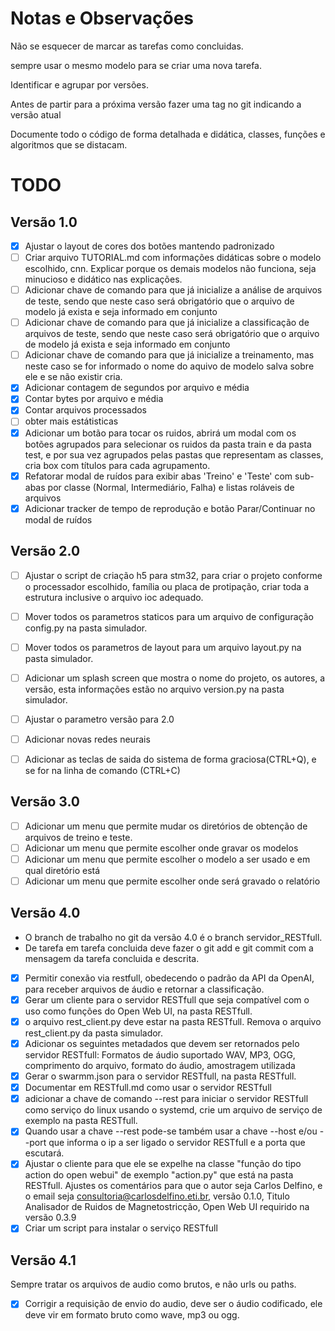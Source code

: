 # Notas e Observações

Não se esquecer de marcar as tarefas como concluidas.

sempre usar o mesmo modelo para se criar uma nova tarefa.

Identificar e agrupar por versões.

Antes de partir para a próxima versão fazer uma tag no git indicando a versão atual

Documente todo o código de forma detalhada e didática, classes, funções e algoritmos que se distacam.

# TODO

## Versão 1.0

- [X] Ajustar o layout de cores dos botões mantendo padronizado
- [ ] Criar arquivo TUTORIAL.md com informações didáticas sobre o modelo escolhido, cnn. Explicar porque os demais modelos não funciona, seja minucioso e didático nas explicações.
- [ ] Adicionar chave de comando para que já inicialize a análise de arquivos de teste, sendo que neste caso será obrigatório que o arquivo de modelo já exista e seja informado em conjunto
- [ ] Adicionar chave de comando para que já inicialize a classificação de arquivos de teste, sendo que neste caso será obrigatório que o arquivo de modelo já exista e seja informado em conjunto
- [ ] Adicionar chave de comando para que já inicialize a treinamento, mas neste caso se for informado o nome do aquivo de modelo salva sobre ele e se não existir cria.
- [x] Adicionar contagem de segundos por arquivo e média
- [x] Contar bytes por arquivo e média
- [x] Contar arquivos processados
- [ ] obter mais estátisticas
- [x] Adicionar um botão para tocar os ruidos, abrirá um modal com os botões agrupados para selecionar os ruidos da pasta train e da pasta test, e por sua vez agrupados pelas pastas que representam as classes, cria box com títulos para cada agrupamento.
- [x] Refatorar modal de ruídos para exibir abas 'Treino' e 'Teste' com sub-abas por classe (Normal, Intermediário, Falha) e listas roláveis de arquivos
- [x] Adicionar tracker de tempo de reprodução e botão Parar/Continuar no modal de ruídos

## Versão 2.0

- [ ] Ajustar o script de criação h5 para stm32, para criar o projeto conforme o processador escolhido, família ou placa de protipação, criar toda a estrutura inclusive o arquivo ioc adequado.
- [ ] Mover todos os parametros staticos para um arquivo de configuração config.py na pasta simulador.
- [ ] Mover todos os parametros de layout para um arquivo layout.py na pasta simulador.
- [ ] Adicionar um splash screen que mostra o nome do projeto, os autores, a versão, esta informações estão no arquivo version.py na pasta simulador.
- [ ] Ajustar o parametro versão para 2.0
- [ ] Adicionar novas redes neurais
- [ ] Adicionar as teclas de saida do sistema de forma graciosa(CTRL+Q), e se for na linha de comando (CTRL+C)


## Versão 3.0

- [ ] Adicionar um menu que permite mudar os diretórios de obtenção de arquivos de treino e teste.
- [ ] Adicionar um menu que permite escolher onde gravar os modelos
- [ ] Adicionar um menu que permite escolher o modelo a ser usado e em qual diretório está
- [ ] Adicionar um menu que permite escolher onde será gravado o relatório

## Versão 4.0
- O branch de trabalho no git da versão 4.0 é o branch servidor_RESTfull.
- De tarefa em tarefa concluida deve fazer o git add e git commit com a mensagem da tarefa concluida e descrita.

- [X] Permitir conexão via restfull, obedecendo o padrão da API da OpenAI, para receber arquivos de áudio e retornar a classificação.
- [X] Gerar um cliente para o servidor RESTfull que seja compatível com o uso como funções do Open Web UI, na pasta RESTfull.
- [X] o arquivo rest_client.py deve estar na pasta RESTfull. Remova o arquivo rest_client.py da pasta simulador.
- [X] Adicionar os seguintes metadados que devem ser retornados pelo servidor RESTfull: Formatos de áudio suportado WAV, MP3, OGG, comprimento do arquivo, formato do áudio, amostragem utilizada
- [X] Gerar o swarmm.json para o servidor RESTfull, na pasta RESTfull.
- [X] Documentar em RESTfull.md como usar o servidor RESTfull
- [X] adicionar a chave de comando --rest para iniciar o servidor RESTfull como serviço do linux usando o systemd, crie um arquivo de serviço de exemplo na pasta RESTfull.
- [X] Quando usar a chave --rest pode-se também usar a chave --host e/ou --port que informa o ip a ser ligado o servidor RESTfull e a porta que escutará.
- [X] Ajustar o cliente para que ele se expelhe na classe "função do tipo action do open webui" de exemplo "action.py" que está na pasta RESTfull. Ajustes os comentários para que o autor seja Carlos Delfino, e o email seja consultoria@carlosdelfino.eti.br, versão 0.1.0, Titulo Analisador de Ruidos de Magnetostricção, Open Web UI requirido na versão 0.3.9
- [X] Criar um script para instalar o serviço RESTfull

## Versão 4.1
Sempre tratar os arquivos de audio como brutos, e não urls ou paths.

- [X] Corrigir a requisição de envio do audio, deve ser o áudio codificado, ele deve vir em formato bruto como wave, mp3 ou ogg.

